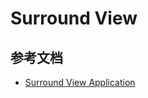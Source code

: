 # Surround View

## 参考文档

* [Surround View Application](https://www.nxp.com/support/developer-resources/nxp-designs/surround-view-application:SURROUND-VIEW-APPLICATION)
